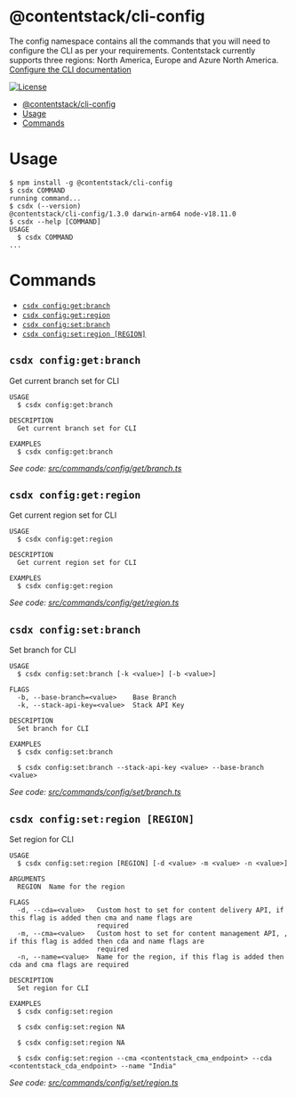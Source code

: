 # @contentstack/cli-config

The config namespace contains all the commands that you will need to configure the CLI as per your requirements. Contentstack currently supports three regions: North America, Europe and Azure North America. [Configure the CLI documentation](https://www.contentstack.com/docs/developers/cli/configure-the-cli)

[![License](https://img.shields.io/npm/l/@contentstack/cli)](https://github.com/contentstack/cli/blob/main/LICENSE)

<!-- toc -->
* [@contentstack/cli-config](#contentstackcli-config)
* [Usage](#usage)
* [Commands](#commands)
<!-- tocstop -->

# Usage

<!-- usage -->
```sh-session
$ npm install -g @contentstack/cli-config
$ csdx COMMAND
running command...
$ csdx (--version)
@contentstack/cli-config/1.3.0 darwin-arm64 node-v18.11.0
$ csdx --help [COMMAND]
USAGE
  $ csdx COMMAND
...
```
<!-- usagestop -->

# Commands

<!-- commands -->
* [`csdx config:get:branch`](#csdx-configgetbranch)
* [`csdx config:get:region`](#csdx-configgetregion)
* [`csdx config:set:branch`](#csdx-configsetbranch)
* [`csdx config:set:region [REGION]`](#csdx-configsetregion-region)

## `csdx config:get:branch`

Get current branch set for CLI

```
USAGE
  $ csdx config:get:branch

DESCRIPTION
  Get current branch set for CLI

EXAMPLES
  $ csdx config:get:branch
```

_See code: [src/commands/config/get/branch.ts](https://github.com/contentstack/cli/blob/main/packages/contentstack-config/src/commands/config/get/branch.ts)_

## `csdx config:get:region`

Get current region set for CLI

```
USAGE
  $ csdx config:get:region

DESCRIPTION
  Get current region set for CLI

EXAMPLES
  $ csdx config:get:region
```

_See code: [src/commands/config/get/region.ts](https://github.com/contentstack/cli/blob/main/packages/contentstack-config/src/commands/config/get/region.ts)_

## `csdx config:set:branch`

Set branch for CLI

```
USAGE
  $ csdx config:set:branch [-k <value>] [-b <value>]

FLAGS
  -b, --base-branch=<value>    Base Branch
  -k, --stack-api-key=<value>  Stack API Key

DESCRIPTION
  Set branch for CLI

EXAMPLES
  $ csdx config:set:branch

  $ csdx config:set:branch --stack-api-key <value> --base-branch <value>
```

_See code: [src/commands/config/set/branch.ts](https://github.com/contentstack/cli/blob/main/packages/contentstack-config/src/commands/config/set/branch.ts)_

## `csdx config:set:region [REGION]`

Set region for CLI

```
USAGE
  $ csdx config:set:region [REGION] [-d <value> -m <value> -n <value>]

ARGUMENTS
  REGION  Name for the region

FLAGS
  -d, --cda=<value>   Custom host to set for content delivery API, if this flag is added then cma and name flags are
                      required
  -m, --cma=<value>   Custom host to set for content management API, , if this flag is added then cda and name flags are
                      required
  -n, --name=<value>  Name for the region, if this flag is added then cda and cma flags are required

DESCRIPTION
  Set region for CLI

EXAMPLES
  $ csdx config:set:region

  $ csdx config:set:region NA

  $ csdx config:set:region NA

  $ csdx config:set:region --cma <contentstack_cma_endpoint> --cda <contentstack_cda_endpoint> --name "India"
```

_See code: [src/commands/config/set/region.ts](https://github.com/contentstack/cli/blob/main/packages/contentstack-config/src/commands/config/set/region.ts)_
<!-- commandsstop -->
